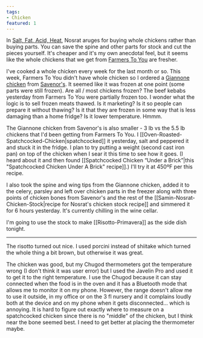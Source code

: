 ```yaml
---
tags:
- Chicken
featured: 1
---
```

In [Salt, Fat, Acid, Heat](https://www.saltfatacidheat.com/), Nosrat aruges for buying whole chickens rather than buying parts. You can save the spine and other parts for stock and cut the pieces yourself. It's cheaper and it's my own anecdotal feel, but it seems like the whole chickens that we get from [Farmers To You](https://farmerstoyou.com/) are fresher.

I've cooked a whole chicken every week for the last month or so. This week, Farmers To You didn't have whole chicken so I ordered a [Giannone chicken](http://giannonepoultry.com/en/) from [Savenor's](https://www.savenorsmarket.com/). It seemed like it was frozen at one point (some parts were still frozen). Are all / most chickens frozen? The beef kebabs yesterday from Farmers To You were partially frozen too. I wonder what the logic is to sell frozen meats thawed. Is it marketing? Is it so people can prepare it without thawing? Is it that they are frozen in some way that is less damaging than a home fridge? Is it lower temperature. Hmmm.

The Giannone chicken from Savenor's is also smaller - 3 lb vs the 5.5 lb chickens that I'd been getting from Farmers To You. I  [[Oven-Roasted-Spatchcocked-Chicken|spatchcocked]] it yesterday, salt and peppered it and stuck it in the fridge. I plan to try putting a weight (second cast iron pan) on top of the chicken when I sear it this time to see how it goes. (I heard about it and then found [[Spatchcocked Chicken “Under a Brick”|this "Spatchcocked Chicken Under A Brick" recipe]].) I'll try it at 450ºF per this recipe.

I also took the spine and wing tips from the Giannone chicken, added it to the celery, parsley and left over chicken parts in the freezer along with three points of chicken bones from Savenor's and the rest of the [[Samin-Nosrat-Chicken-Stock|recipe for Nosrat's chicken stock recipe]] and simmered it for 6 hours yesterday. It's currently chilling in the wine cellar.

I'm going to use the stock to make [[Risotto-Primavera]] as the side dish tonight.

---
The risotto turned out nice. I used porcini instead of shiitake which turned the whole thing a bit brown, but otherwise it was great.

The chicken was good, but my Chugod thermometers got the temperature wrong (I don't think it was user error) but I used the Javelin Pro and used it to get it to the right temperature. I use the Chugod because it can stay connected when the food is in the oven and it has a Bluetooth mode that allows me to monitor it on my phone. However, the range doesn't allow me to use it outside, in my office or on the 3 fl nursery and it complains loudly both at the device and on my phone when it gets disconnected... which is annoying. It is hard to figure out exactly where to measure on a spatchcocked chicken since there is no "middle" of the chicken, but I think near the bone seemed best. I need to get better at placing the thermometer maybe.